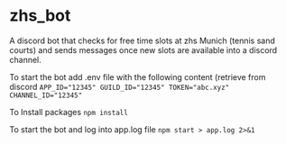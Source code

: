 # zhs_bot
A discord bot that checks for free time slots at zhs Munich (tennis sand courts) and sends messages once new slots are available into a discord channel.

To start the bot
add .env file with the following content (retrieve from discord
`APP_ID="12345"
GUILD_ID="12345"
TOKEN="abc.xyz"
CHANNEL_ID="12345"`

To Install packages
`npm install`

To start the bot and log into app.log file
`npm start > app.log 2>&1`

